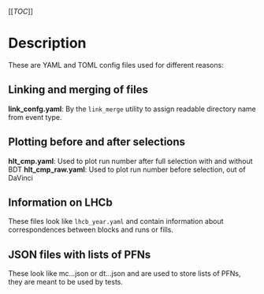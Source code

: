 [[_TOC_]]

# Description

These are YAML and TOML config files used for different reasons:

## Linking and merging of files

**link_confg.yaml**: By the `link_merge` utility to assign readable directory name from event type.

## Plotting before and after selections

**hlt_cmp.yaml**: Used to plot run number after full selection with and without BDT 
**hlt_cmp_raw.yaml**: Used to plot run number before selection, out of DaVinci 

## Information on LHCb

These files look like `lhcb_year.yaml` and contain information about correspondences
between blocks and runs or fills.

## JSON files with lists of PFNs

These look like mc...json or dt...json and are used to store lists of PFNs, they are meant to be used by tests.
